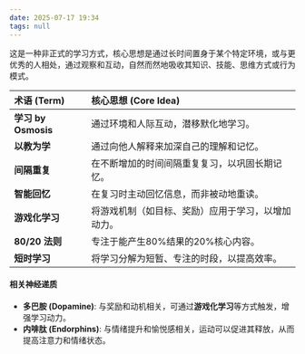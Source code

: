 ```yaml
---
date: 2025-07-17 19:34
tags: null
---
```


这是一种非正式的学习方式，核心思想是通过长时间置身于某个特定环境，或与更优秀的人相处，通过观察和互动，自然而然地吸收其知识、技能、思维方式或行为模式。

| 术语 (Term) | 核心思想 (Core Idea) |
| :--- | :--- |
| **学习 by Osmosis** | 通过环境和人际互动，潜移默化地学习。 |
| **以教为学** | 通过向他人解释来加深自己的理解和记忆。 |
| **间隔重复** | 在不断增加的时间间隔重复复习，以巩固长期记忆。 |
| **智能回忆** | 在复习时主动回忆信息，而非被动地重读。 |
| **游戏化学习** | 将游戏机制（如目标、奖励）应用于学习，以增加动力。 |
| **80/20 法则** | 专注于能产生80%结果的20%核心内容。 |
| **短时学习** | 将学习分解为短暂、专注的时段，以提高效率。 |

#### 相关神经递质

*   **多巴胺 (Dopamine)**: 与奖励和动机相关，可通过**游戏化学习**等方式触发，增强学习动力。
*   **内啡肽 (Endorphins)**: 与情绪提升和愉悦感相关，运动可以促进其释放，从而提高注意力和情绪状态。
